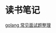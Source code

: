# 读书笔记

[golang 常见面试题整理](./%E7%A7%8B%E6%8B%9B/golang-%E5%B8%B8%E8%A7%81%E9%9D%A2%E8%AF%95%E9%97%AE%E9%A2%98.md)